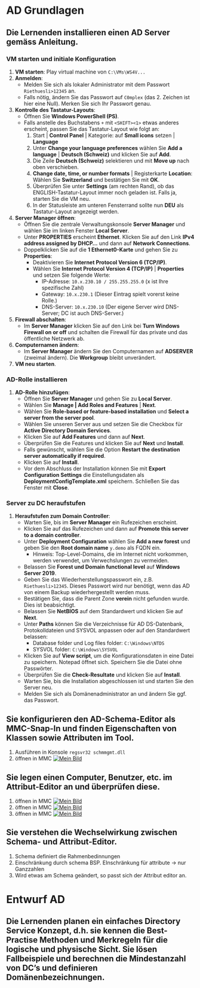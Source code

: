 # AD Grundlagen
## Die Lernenden installieren einen AD Server gemäss Anleitung.

### VM starten und initiale Konfiguration

1. **VM starten**: Play virtual machine von `C:\VMs\WS4V...`
2. **Anmelden**:
   - Melden Sie sich als lokaler Administrator mit dem Passwort `Riethuesli>12345` an.
   - Falls nötig, ändern Sie das Passwort auf `C0mplex` (das 2. Zeichen ist hier eine Null). Merken Sie sich Ihr Passwort genau.
3. **Kontrolle des Tastatur-Layouts**:
   - Öffnen Sie **Windows PowerShell (PS)**.
   - Falls anstelle des Buchstabens `+` mit `<SHIFT><1>` etwas anderes erscheint, passen Sie das Tastatur-Layout wie folgt an:
     1. Start | **Control Panel** | Kategorie: auf **Small icons** setzen | **Language**
     2. Unter **Change your language preferences** wählen Sie **Add a language** | **Deutsch (Schweiz)** und klicken Sie auf **Add**.
     3. Die Zeile **Deutsch (Schweiz)** selektieren und mit **Move up** nach oben verschieben.
     4. **Change date, time, or number formats** | Registerkarte **Location**: Wählen Sie **Switzerland** und bestätigen Sie mit **OK**.
     5. Überprüfen Sie unter **Settings** (am rechten Rand), ob das ENGLISH-Tastatur-Layout immer noch geladen ist. Falls ja, starten Sie die VM neu.
     6. In der Statusleiste am unteren Fensterrand sollte nun **DEU** als Tastatur-Layout angezeigt werden.
4. **Server Manager öffnen**:
   - Öffnen Sie die zentrale Verwaltungskonsole **Server Manager** und wählen Sie im linken Fenster **Local Server**.
   - Unter **PROPERTIES** erscheint **Ethernet**. Klicken Sie auf den Link **IPv4 address assigned by DHCP…** und dann auf **Network Connections**.
   - Doppelklicken Sie auf die **1 Ethernet0-Karte** und gehen Sie zu **Properties**:
     - Deaktivieren Sie **Internet Protocol Version 6 (TCP/IP)**.
     - Wählen Sie **Internet Protocol Version 4 (TCP/IP)** | **Properties** und setzen Sie folgende Werte:
       - IP-Adresse: `10.x.230.10 / 255.255.255.0` (x ist Ihre spezifische Zahl)
       - Gateway: `10.x.230.1` (Dieser Eintrag spielt vorerst keine Rolle.)
       - DNS-Server: `10.x.230.10` (Der eigene Server wird DNS-Server; DC ist auch DNS-Server.)
5. **Firewall abschalten**:
   - Im **Server Manager** klicken Sie auf den Link bei **Turn Windows Firewall on or off** und schalten die Firewall für das private und das öffentliche Netzwerk ab.
6. **Computernamen ändern**:
   - Im **Server Manager** ändern Sie den Computernamen auf **ADSERVER** (zweimal ändern). Die **Workgroup** bleibt unverändert.
7. **VM neu starten**.

### AD-Rolle installieren

1. **AD-Rolle hinzufügen**:
   - Öffnen Sie **Server Manager** und gehen Sie zu **Local Server**.
   - Wählen Sie **Manage | Add Roles and Features** | **Next**.
   - Wählen Sie **Role-based or feature-based installation** und **Select a server from the server pool**.
   - Wählen Sie unseren Server aus und setzen Sie die Checkbox für **Active Directory Domain Services**.
   - Klicken Sie auf **Add Features** und dann auf **Next**.
   - Überprüfen Sie die Features und klicken Sie auf **Next** und **Install**.
   - Falls gewünscht, wählen Sie die Option **Restart the destination server automatically if required**.
   - Klicken Sie auf **Install**. 
   - Vor dem Abschluss der Installation können Sie mit **Export Configuration Settings** die Einstellungsdaten als **DeploymentConfigTemplate.xml** speichern. Schließen Sie das Fenster mit **Close**.

### Server zu DC heraufstufen

1. **Heraufstufen zum Domain Controller**:
   - Warten Sie, bis im **Server Manager** ein Rufezeichen erscheint.
   - Klicken Sie auf das Rufezeichen und dann auf **Promote this server to a domain controller**.
   - Unter **Deployment Configuration** wählen Sie **Add a new forest** und geben Sie den **Root domain name** `y.demo` als FQDN ein.
     - Hinweis: Top-Level-Domains, die im Internet nicht vorkommen, werden verwendet, um Verwechslungen zu vermeiden.
   - Belassen Sie **Forest und Domain functional level** auf **Windows Server 2019**.
   - Geben Sie das Wiederherstellungspasswort ein, z.B. `Riethuesli>12345`. Dieses Passwort wird nur benötigt, wenn das AD von einem Backup wiederhergestellt werden muss.
   - Bestätigen Sie, dass die Parent Zone **verein** nicht gefunden wurde. Dies ist beabsichtigt.
   - Belassen Sie **NetBIOS** auf dem Standardwert und klicken Sie auf **Next**.
   - Unter **Paths** können Sie die Verzeichnisse für AD DS-Datenbank, Protokolldateien und SYSVOL anpassen oder auf den Standardwert belassen:
     - Database folder und Log files folder: `C:\Windows\NTDS`
     - SYSVOL folder: `C:\Windows\SYSVOL`
   - Klicken Sie auf **View script**, um die Konfigurationsdaten in eine Datei zu speichern. Notepad öffnet sich. Speichern Sie die Datei ohne Passwörter.
   - Überprüfen Sie die **Check-Resultate** und klicken Sie auf **Install**.
   - Warten Sie, bis die Installation abgeschlossen ist und starten Sie den Server neu.
   - Melden Sie sich als Domänenadministrator an und ändern Sie ggf. das Passwort.


## Sie konfigurieren den AD-Schema-Editor als MMC-Snap-In und finden Eigenschaften von Klassen sowie Attributen im Tool.  
1. Ausführen in Konsole ```regsvr32 schmmgmt.dll ```
2. öffnen in MMC [![Mein Bild](https://example.com/mein-bild.png)](https://github.com/benutzername/repository)

## Sie legen einen Computer, Benutzer, etc. im Attribut-Editor an und überprüfen diese. 
1. öffnen in MMC [![Mein Bild](https://example.com/mein-bild.png)](https://github.com/benutzername/repository)
2. öffnen in MMC [![Mein Bild](https://example.com/mein-bild.png)](https://github.com/benutzername/repository)
3. öffnen in MMC [![Mein Bild](https://example.com/mein-bild.png)](https://github.com/benutzername/repository)


## Sie verstehen die Wechselwirkung zwischen Schema- und Attribut-Editor.
1. Schema definiert die Rahmenbedinnungen 
2. Einschränkung durch schema BSP. EInschränkung für attribute -> nur Ganzzahlen
3. Wird etwas am Schema geändert, so passt sich der Attribut editor an. 

# Entwurf AD

## Die Lernenden planen ein einfaches Directory Service Konzept, d.h. sie kennen die Best-Practise Methoden und Merkregeln für die logische und physische Sicht. Sie lösen Fallbeispiele und berechnen die Mindestanzahl von DC’s und definieren Domänenbezeichnungen.

